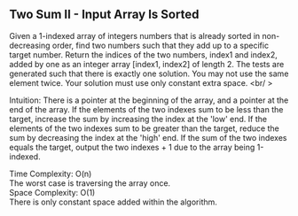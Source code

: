 ## Two Sum II - Input Array Is Sorted

Given a 1-indexed array of integers numbers that is already sorted in non-decreasing order, find two numbers such that they add up to a specific target number. Return the indices of the two numbers, index1 and index2, added by one as an integer array [index1, index2] of length 2. The tests are generated such that there is exactly one solution. You may not use the same element twice.  Your solution must use only constant extra space. <br/ >

Intuition: There is a pointer at the beginning of the array, and a pointer at the end of the array. If the elements of the two indexes sum to be less than the target, increase the sum by increasing the index at the 'low' end. If the elements of the two indexes sum to be greater than the target, reduce the sum by decreasing the index at the 'high' end. If the sum of the two indexes equals the target, output the two indexes + 1 due to the array being 1-indexed.

Time Complexity: O(n) <br />
The worst case is traversing the array once. <br />
Space Complexity: O(1) <br />
There is only constant space added within the algorithm. <br />

